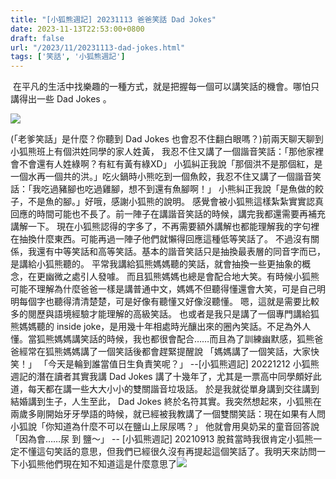 ```yaml
---
title: "[小狐熊週記] 20231113 爸爸笑話 Dad Jokes"
date: 2023-11-13T22:53:00+0800
draft: false
url: "/2023/11/20231113-dad-jokes.html"
tags: ['笑話', '小狐熊週記']
---
```


 在平凡的生活中找樂趣的一種方式，就是把握每一個可以講笑話的機會。哪怕只講得出一些 Dad Jokes 。

![](https://blogger.googleusercontent.com/img/a/AVvXsEjpqDMaDygxc1F41yQLk6ZVTTYHUmxm9uhfK_PCdhC0Zf7nXMibpkKTT3gxp_vqxPiic_CBXfGrPGmXb4VV9eq-eOXcq2g3Kn9hKDbStUih7lDO-c8DwXYDJgcQidTRFJwVA-3LdmzMbTcIV6jBuYZ17jElYBoCaStAPw2zKXH3v8oHNwUo_LY3b5YyLpk)


(「老爹笑話」是什麼？你聽到 Dad Jokes 也會忍不住翻白眼嗎？)前兩天聊天聊到小狐熊班上有個洪姓同學的家人姓黃， 我忍不住又講了一個諧音笑話：「那他家裡會不會還有人姓綠啊？有紅有黃有綠XD」 小狐糾正我說「那個洪不是那個紅，是一個水再一個共的洪。」吃火鍋時小熊吃到一個魚餃，我忍不住又講了一個諧音笑話：「我吃過豬腳也吃過雞腳，想不到還有魚腳啊！」 小熊糾正我說「是魚做的餃子，不是魚的腳。」好哦，感謝小狐熊的說明。 感覺會被小狐熊這樣紮紮實實認真回應的時間可能也不長了。前一陣子在講諧音笑話的時候，講完我都還需要再補充講解一下。 現在小狐熊認得的字多了，不再需要額外講解也都能理解我的字句裡在抽換什麼東西。可能再過一陣子他們就懶得回應這種低等笑話了。 不過沒有關係，我還有中等笑話和高等笑話。基本的諧音笑話只是抽換最表層的同音字而已，是講給小狐熊聽的。 平常我講給狐熊媽媽聽的笑話，就會抽換一些更抽象的概念，在更幽微之處引人發噱。 而且狐熊媽媽也總是會配合地大笑。有時候小狐熊可能不理解為什麼爸爸一樣是講普通中文，媽媽不但聽得懂還會大笑，可是自己明明每個字也聽得清清楚楚，可是好像有聽懂又好像沒聽懂。 嗯，這就是需要比較多的閱歷與語境經驗才能理解的高級笑話。 也或者是我只是講了一個專門講給狐熊媽媽聽的 inside joke，是用幾十年相處時光釀出來的圈內笑話。不足為外人懂。當狐熊媽媽講笑話的時候，我也都很會配合……而且為了訓練幽默感，狐熊爸爸經常在狐熊媽媽講了一個笑話後都會趕緊提醒說
「媽媽講了一個笑話，大家快笑！」
「今天是輪到誰當值日生負責笑呢？」 --[小狐熊週記] 20221212 小狐熊週記的潛在讀者其實我講 Dad Jokes 講了十幾年了，尤其是一票高中同學頗好此道，每天都在講一些大大小小的雙關諧音垃圾話。 於是我就從單身講到交往講到結婚講到生子，人生至此， Dad Jokes 終於名符其實。我突然想起來，小狐熊在兩歲多剛開始牙牙學語的時候，就已經被我教講了一個雙關笑話：現在如果有人問小狐說「你知道為什麼不可以在鹽山上尿尿嗎？」
他就會用臭奶呆的童音回答說「因為會……尿 到 鹽～」 -- [小狐熊週記] 20210913 脫貧當時我很肯定小狐熊一定不懂這句笑話的意思，但我們已經很久沒有再提起這個笑話了。我明天來訪問一下小狐熊他們現在知不知道這是什麼意思了![](https://fonts.gstatic.com/s/e/notoemoji/15.0/1f606/72.png)


